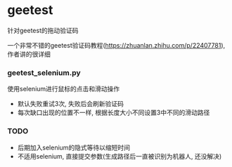 # geetest
针对geetest的拖动验证码

一个非常不错的geetest验证码教程(https://zhuanlan.zhihu.com/p/22407781), 作者讲的很详细

### geetest_selenium.py
使用selenium进行鼠标的点击和滑动操作
- 默认失败重试3次, 失败后会刷新验证码
- 每次缺口出现的位置不一样, 根据长度大小不同设置3中不同的滑动路径

### TODO
- 后期加入selenium的隐式等待以缩短时间
- 不适用selenium, 直接提交参数(生成路径后一直被识别为机器人, 还没解决)
